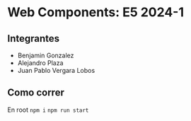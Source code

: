 # Web Components: E5 2024-1

## Integrantes
- Benjamin Gonzalez
- Alejandro Plaza
- Juan Pablo Vergara Lobos

## Como correr
En root
`npm i`
`npm run start`